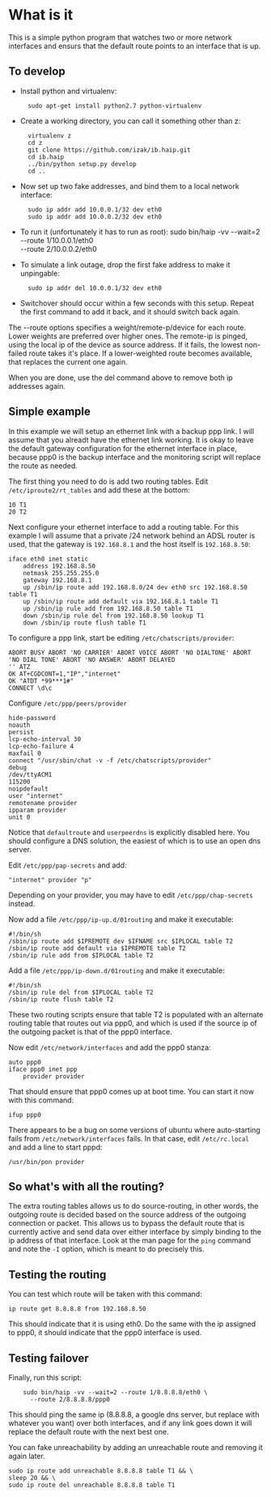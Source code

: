 What is it
==========

This is a simple python program that watches two or more network interfaces
and ensurs that the default route points to an interface that is up.

To develop
----------

* Install python and virtualenv:

        sudo apt-get install python2.7 python-virtualenv

* Create a working directory, you can call it something other than z:

        virtualenv z
        cd z
        git clone https://github.com/izak/ib.haip.git
        cd ib.haip
        ../bin/python setup.py develop
        cd ..

* Now set up two fake addresses,  and bind them to a local network interface:

        sudo ip addr add 10.0.0.1/32 dev eth0
        sudo ip addr add 10.0.0.2/32 dev eth0


* To run it (unfortunately it has to run as root):
        sudo bin/haip -vv --wait=2 --route 1/10.0.0.1/eth0 \
          --route 2/10.0.0.2/eth0

* To simulate a link outage, drop the first fake address to make it unpingable:

        sudo ip addr del 10.0.0.1/32 dev eth0

* Switchover should occur within a few seconds with this setup. Repeat the first
  command to add it back, and it should switch back again.

The --route options specifies a weight/remote-p/device for each route. Lower
weights are preferred over higher ones. The remote-ip is pinged, using the
local ip of the device as source address. If it fails, the lowest non-failed
route takes it's place. If a lower-weighted route becomes available, that
replaces the current one again.

When you are done, use the del command above to remove both ip addresses again.

Simple example
-------------

In this example we will setup an ethernet link with a backup ppp link. I will
assume that you alreadt have the ethernet link working. It is okay to
leave the default gateway configuration for the ethernet interface in place,
because ppp0 is the backup interface and the monitoring script will
replace the route as needed.

The first thing you need to do is add two routing tables. Edit
`/etc/iproute2/rt_tables` and add these at the bottom:

    10 T1
    20 T2

Next configure your ethernet interface to add a routing table. For this example
I will assume that a private /24 network behind an ADSL router is used, that
the gateway is `192.168.8.1` and the host itself is `192.168.8.50`:

    iface eth0 inet static
        address 192.168.8.50
        netmask 255.255.255.0
        gateway 192.168.8.1
        up /sbin/ip route add 192.168.8.0/24 dev eth0 src 192.168.8.50 table T1
        up /sbin/ip route add default via 192.168.8.1 table T1
        up /sbin/ip rule add from 192.168.8.50 table T1
        down /sbin/ip rule del from 192.168.8.50 lookup T1
        down /sbin/ip route flush table T1

To configure a ppp link, start be editing `/etc/chatscripts/provider`:

    ABORT BUSY ABORT 'NO CARRIER' ABORT VOICE ABORT 'NO DIALTONE' ABORT 'NO DIAL TONE' ABORT 'NO ANSWER' ABORT DELAYED
    '' ATZ
    OK AT+CGDCONT=1,"IP","internet"
    OK "ATDT *99***1#"
    CONNECT \d\c

Configure `/etc/ppp/peers/provider`

    hide-password
    noauth
    persist
    lcp-echo-interval 30
    lcp-echo-failure 4
    maxfail 0
    connect "/usr/sbin/chat -v -f /etc/chatscripts/provider"
    debug
    /dev/ttyACM1
    115200
    noipdefault
    user "internet"
    remotename provider
    ipparam provider
    unit 0

Notice that `defaultroute` and `userpeerdns` is explicitly disabled here. You
should configure a DNS solution, the easiest of which is to use an open dns
server.

Edit `/etc/ppp/pap-secrets` and add:

    "internet" provider "p"

Depending on your provider, you may have to edit `/etc/ppp/chap-secrets`
instead.

Now add a file `/etc/ppp/ip-up.d/01routing` and make it executable:

    #!/bin/sh
    /sbin/ip route add $IPREMOTE dev $IFNAME src $IPLOCAL table T2
    /sbin/ip route add default via $IPREMOTE table T2
    /sbin/ip rule add from $IPLOCAL table T2

Add a file `/etc/ppp/ip-down.d/01routing` and make it executable:

    #!/bin/sh
    /sbin/ip rule del from $IPLOCAL table T2
    /sbin/ip route flush table T2

These two routing scripts ensure that table T2 is populated with an alternate
routing table that routes out via ppp0, and which is used if the source ip of
the outgoing packet is that of the ppp0 interface.

Now edit `/etc/network/interfaces` and add the ppp0 stanza:

    auto ppp0
    iface ppp0 inet ppp
        provider provider

That should ensure that ppp0 comes up at boot time. You can start it now with
this command:

    ifup ppp0

There appears to be a bug on some versions of ubuntu where auto-starting fails
from `/etc/network/interfaces` fails. In that case, edit `/etc/rc.local` and
add a line to start pppd:

    /usr/bin/pon provider

So what's with all the routing?
-------------------------------

The extra routing tables allows us to do source-routing, in other words, the
outgoing route is decided based on the source address of the outgoing
connection or packet. This allows us to bypass the default route that is
currently active and send data over either interface by simply binding to
the ip address of that interface. Look at the man page for the `ping` command
and note the `-I` option, which is meant to do precisely this.

Testing the routing
-------------------

You can test which route will be taken with this command:

    ip route get 8.8.8.8 from 192.168.8.50

This should indicate that it is using eth0. Do the same with the ip assigned to
ppp0, it should indicate that the ppp0 interface is used.

Testing failover
----------------

Finally, run this script:

        sudo bin/haip -vv --wait=2 --route 1/8.8.8.8/eth0 \
          --route 2/8.8.8.8/ppp0

This should ping the same ip (8.8.8.8, a google dns server, but replace with
whatever you want) over both interfaces, and if any link goes down it will
replace the default route with the next best one.

You can fake unreachability by adding an unreachable route and removing it
again later.

    sudo ip route add unreachable 8.8.8.8 table T1 && \
    sleep 20 && \
    sudo ip route del unreachable 8.8.8.8 table T1
